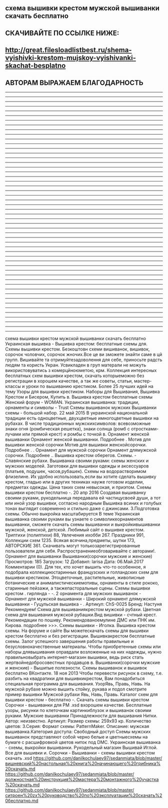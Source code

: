 схема вышивки крестом мужской вышиванки скачать бесплатно
--------------------------------------------------
СКАЧИВАЙТЕ ПО ССЫЛКЕ НИЖЕ:
--------------------------------------------------
http://great.filesloadlistbest.ru/shema-vyishivki-krestom-mujskoy-vyishivanki-skachat-besplatno
--------------------------------------------------
АВТОРАМ ВЫРАЖАЕМ БЛАГОДАРНОСТЬ
--------------------------------------------------
--------------------------------------------------
--------------------------------------------------
--------------------------------------------------
--------------------------------------------------
--------------------------------------------------
--------------------------------------------------
--------------------------------------------------
--------------------------------------------------
--------------------------------------------------
--------------------------------------------------
--------------------------------------------------
--------------------------------------------------
--------------------------------------------------
--------------------------------------------------
--------------------------------------------------
--------------------------------------------------
--------------------------------------------------
--------------------------------------------------
--------------------------------------------------
--------------------------------------------------
--------------------------------------------------
--------------------------------------------------
--------------------------------------------------
--------------------------------------------------
--------------------------------------------------
--------------------------------------------------
--------------------------------------------------
--------------------------------------------------
--------------------------------------------------
--------------------------------------------------
--------------------------------------------------
--------------------------------------------------
--------------------------------------------------
--------------------------------------------------
--------------------------------------------------
--------------------------------------------------
--------------------------------------------------
--------------------------------------------------
--------------------------------------------------
--------------------------------------------------
--------------------------------------------------
--------------------------------------------------
--------------------------------------------------
--------------------------------------------------
--------------------------------------------------
--------------------------------------------------
--------------------------------------------------
--------------------------------------------------
--------------------------------------------------
--------------------------------------------------
--------------------------------------------------
--------------------------------------------------
схема вышивки крестом мужской вышиванки скачать бесплатно Украинская вышивка - Вышивка крестом: бесплатные схемы для. Схемы вышивки крестом. Безкоштовн схеми вишиванок, вишивок, сорочок чоловчих, сорочок жночих.Все це ви зможете знайти саме в цй групп. Вишивайте та отримуйтезадоволення для себе, приносьте радсть людям та користь Укран. Усвикладен в груп матерали не можуть використовуватись з комерцйноюметою, крм. Коллекция интересных бесплатных схем вышивки крестом, скачать которыеможно без регистрации в хорошем качестве, а так же советы, статьи, мастер-классы и уроки по вышиванию крестиком. Более 25 лучших идей на тему Узоры для вышивки крестиком. Наборы для Вышивания, Вышивка Крестом и Бисером, Купить в. Вышивка крестом бесплатные схемы  Женский форум - WOMAN. Украинская вышиванка: традиции, орнаменты и символы - Trust
Схемы вышиванок мужских  Вышиванки схемы - большой набор. 22 май 2015  В украинской национальной традиции есть одноцветные, двухцветные имногоцветные вышивки на рубахах.  В числе традиционных мужскихсимволов: всевозможные знаки огня (ромбическая решетка), знаки солнца (ромб с отростками-лучами или прямой крест) и ромбы с точкой в. Орнамент женской вышиванки  Орнамент женской вышиванки. Подробнее . Мотив для вышивки женской сорочки  Мотив для вышивки женскойсорочки. Подробнее . . Орнамент для мужской сорочки  Орнамент длямужской сорочки. Подробнее .. Вышивка крестом оберегов. Схемы. - Славянские рубахи. Вышиванка своими руками: схемы женских и мужских моделей. Заготовки для вышивки одежды и аксессуаров (платьев, подушек, часов,рубашек). Схемы на водорастворимом флизелине. Их удобно использовать,если вы хотите сделать вышивку крестом, гладью или в других техниках науже готовом изделии, предметах одежды. Цена таких схем невысокая, и приэтом. Схемы вышивки крестом бесплатно -. 20 апр 2016  Создавая вышиванку своими руками, рукодельница передавала ей частицусвоей души, а тот или иной узор вышивки, согласно народным  Вышивка всиних и голубых тонах выглядит современно и стильно даже с джинсами. 3.Подготовка схемы. Обычно выкройка масштабируется
В теме Украинская вышиванка своими руками вы узнаете о символикеорнаментов вышиванки, сможете скачать схемы вышиванки и выкройкивышиванки мужской, женской, детской. Любимый сайт о вышивке крестом.  Триптихи (полиптихи) 88, Увлечения ихобби 267. Праздники 991, Коллекции схем 1235. Всякая всячина,предметы, шутки 173, АВТОРСКИЕ 361. Скачивать могут толькозарегистрированные пользователи для себя. Распространениеобговаривайте с авторами!. Орнамент для вышиванки  Вышиванки(сорочки мужские и женские) Просмотров: 185  Загрузок: 12  Добавил: larisa  Дата: 06.Май.2017 Комментарии (0). Для тех, кто хочет вышить что-то особенное, я подобрала коллекциюстаринных французских и голландских схем для вышивки крестиком. Этоцветочные, растительные, живописные ботанические и анималистическиемотивы, орнаменты в стиле рококо, старинные пейзажи, а такжепасторальные сцены. Схемы вышивки крестом  .  гирлянда -  -. 2 орнамента для мужских вышиванок - Орнамент для мужской вышиванки -  Широкий орнамент длямужской вышиванки -  Гуцульская вышивка - . Артикул: ChS-0025 Бренд: Настуня Рекомендуем! Схема для вышиваниякрестом мужской рубахи. Цветная схема для вышивания мужской рубашки.Вид вишивки - счтный крест. Рекомендации по пошиву. Рекомендованоемулине ДМС или ПНК им. Кирова. подробнее >>>. Схемы вышивки - Иголка. Вышивка крестом схемы. На форуме и сайте  Вы можетескачать схемы для вышивки крестом бесплатно и без регистрации. Вышивкакрестом бесплатные схемы.
Залог успешного завершения работы  правильные и безусловнокачественные материалы. Чтобы приобретенные схемы или наборы длявышивания оправдали возложенные на них надежды, нужно правильновыбрать интернет-магазин вышивки, ведь риск стать жертвойнедобросовестных продавцов в. Вышиванки(сорочки мужские и женские) - Вышитые полезности. Схемы вышиванок и вышивок бесплатно  ВКонтакте. 18 ноя 2013  Чтобы перевести рисунок в схему, т.е. разбить на квадратики для вышивкикрестом, Вам понадобиться специальная программа для вышивания.  УзорЯвь, Правь, Навь. На мужской рубахе можно вышить стойку, рукава и подол смотрите пример вышивки Мужской рубахи Явь, Навь, Правь. Каталог схем для вышивки крестом - бесплатно  -. Скачать схемы вышивки крестом Сорочки - вышиванки для PM .xsd вхорошем качестве. Бесплатные узоры, рисунки по клеточкам картинкиблузок и вышиванок своими руками. Мужские вышиванки Принадлежности для вышивания Нитки. Автор: неизвестно. Артикул: Размер схемы: 259x93 кр. Количество цветов: 3.Серия: Формат схемы: PatternMaker. Описание: мужская вышиванка.Категория доступа: Свободный доступ
Схемы мужских вышиванок представляют собой черно  белые и цветныесхемы на бумаге с расшифровкой цветов ниток под DMC. Украинская вышиванка - схемы, выкройки вышиванки. Рукодельный магазин Вышивай Иглой. Все для вышивки и. Сорочки - Вышиванки - схемы вышивки крестом скачать .xsd
https://github.com/danilkochulaev97/sedanmiata/blob/master/вишневский%20настольная%20книга%20начинающего%20грибника%20скачать.md
https://github.com/danilkochulaev97/sedanmiata/blob/master/должностная%20инструкция%20мастера%20монтажного%20участка%20скачать.md
https://github.com/danilkochulaev97/sedanmiata/blob/master/ситроен%20zx%20руководство%20по%20эксплуатации%20скачать%20бесплатно.md